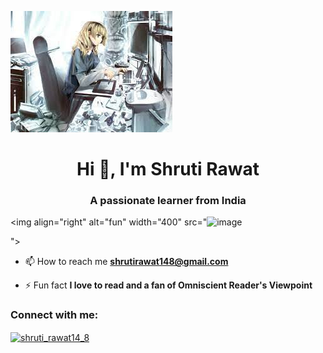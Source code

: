 ![logo](https://github.com/Shrutirawat148/Shrutirawat148/blob/main/image.png)
<h1 align="center">Hi 👋, I'm Shruti Rawat</h1>
<h3 align="center">A passionate learner from India</h3>

<img align="right" alt="fun" width="400" src="![image](https://github.com/Shrutirawat148/Shrutirawat148/assets/140155229/03cedc71-2ca4-49d1-a515-d6420b339188)

">
- 📫 How to reach me **shrutirawat148@gmail.com**

- ⚡ Fun fact **I love to read and a fan of Omniscient Reader's Viewpoint**

<h3 align="left">Connect with me:</h3>
<p align="left">
<a href="https://instagram.com/shruti_rawat14_8" target="blank"><img align="center" src="https://raw.githubusercontent.com/rahuldkjain/github-profile-readme-generator/master/src/images/icons/Social/instagram.svg" alt="shruti_rawat14_8" height="30" width="40" /></a>
</p>
